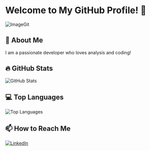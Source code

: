 # Welcome to My GitHub Profile! 👋

![ImageGit](https://github.com/user-attachments/assets/f0c1c9b9-c0df-4628-b9ba-b28a82aad46a)


## 🚀 About Me
I am a passionate developer who loves analysis and coding!

## 🔥 GitHub Stats
![GitHub Stats](https://github-readme-stats.vercel.app/api?username=MaryRz&show_icons=true&theme=dracula)

## 💻 Top Languages
![Top Languages](https://github-readme-stats.vercel.app/api/top-langs/?username=MaryRZ&layout=compact)

## 📫 How to Reach Me
[![LinkedIn](https://img.shields.io/badge/LinkedIn-0077B5?style=for-the-badge&logo=linkedin&logoColor=white)](https://linkedin.com/in/maryam-ramezani-12636b280)

<!--
**MaryRz/MaryRz** is a ✨ _special_ ✨ repository because its `README.md` (this file) appears on your GitHub profile.

Here are some ideas to get you started:


- 🔭 I’m currently working on ...
- 🌱 I’m currently learning ...
- 👯 I’m looking to collaborate on ...
- 🤔 I’m looking for help with ...
- 💬 Ask me about ...
- 📫 How to reach me: ...
- 😄 Pronouns: ...
- ⚡ Fun fact: ...
-->
